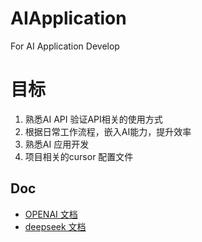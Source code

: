 # AIApplication
For AI  Application Develop


# 目标
1. 熟悉AI API 验证API相关的使用方式
2. 根据日常工作流程，嵌入AI能力，提升效率
3. 熟悉AI 应用开发
4. 项目相关的cursor 配置文件




## Doc

- [OPENAI 文档](https://platform.openai.com/docs/api-reference/introduction)
- [deepseek 文档](https://api-docs.deepseek.com/zh-cn/api/deepseek-api)
